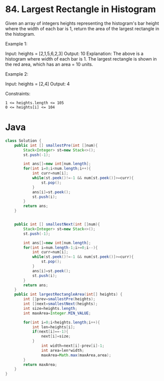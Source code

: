 # 84. Largest Rectangle in Histogram

Given an array of integers heights representing the histogram's bar height where the width of each bar is 1, return the area of the largest rectangle in the histogram.


Example 1:

Input: heights = [2,1,5,6,2,3]
Output: 10
Explanation: The above is a histogram where width of each bar is 1.
The largest rectangle is shown in the red area, which has an area = 10 units.

Example 2:

Input: heights = [2,4]
Output: 4


Constraints:

    1 <= heights.length <= 105
    0 <= heights[i] <= 104

# Java
```java
class Solution {
    public int [] smallestPre(int []num){
        Stack<Integer> st=new Stack<>();
        st.push(-1);

        int ans[]=new int[num.length];
        for(int i=0;i<num.length;i++){
            int curr=num[i];
            while(st.peek()!=-1 && num[st.peek()]>=curr){
                st.pop();
            }
            ans[i]=st.peek();
            st.push(i);
        }
        return ans;
    }


    public int [] smallestNext(int []num){
        Stack<Integer> st=new Stack<>();
        st.push(-1);

        int ans[]=new int[num.length];
        for(int i=num.length-1;i>=0;i--){
            int curr=num[i];
            while(st.peek()!=-1 && num[st.peek()]>=curr){
                st.pop();
            }
            ans[i]=st.peek();
            st.push(i);
        }
        return ans;
    }
    public int largestRectangleArea(int[] heights) {
        int []prev=smallestPre(heights);
        int []next=smallestNext(heights);
        int size=heights.length;
        int maxArea=Integer.MIN_VALUE;

        for(int i=0;i<heights.length;i++){
            int len=heights[i];
            if(next[i]==-1){
                next[i]=size;
            }
                int width=next[i]-prev[i]-1;
                int area=len*width;
                maxArea=Math.max(maxArea,area);
        }
        return maxArea;
    }
}
```
